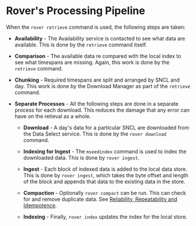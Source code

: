
# Rover's Processing Pipeline

When the `rover retrieve` command is used, the following steps are taken:

* **Availability** - The Availability service is contacted to see what
    data are available.  This is done by the `retrieve` command itself.

* **Comparison** - The available data re compared with the local index
    to see what timespans are missing.  Again, this work is done by
    the `retrieve` command.

* **Chunking** - Required timespans are split and arranged by SNCL and
    day.  This work is done by the Download Manager as part of the
    `retrieve` command.

* **Separate Processes** - All the following steps are done in a
    separate process for each download.  This reduces the damage that
    any error can have on the retieval as a whole.

  * **Download** - A day's data for a particular SNCL are downloaded
    from the Data Select service.  This is done by the `rover
    download` command.

  * **Indexing for Ingest** - The `mseedindex` command is used to
    index the downloaded data.  This is done by `rover ingest`.

  * **Ingest** - Each block of indexed data is added to the local data
    store.  This is done by `rover ingest`, which takes the byte
    offset and length of the block and appends that data to the
    existing data in the store.

  * **Compaction** - Optionally `rover compact` can be run.  This can
    check for and remove duplicate data.  See [Reliability,
    Repeatability and Idempotence](./reliability.md).

  * **Indexing** - Finally, `rover index` updates the index for the
    local store.
